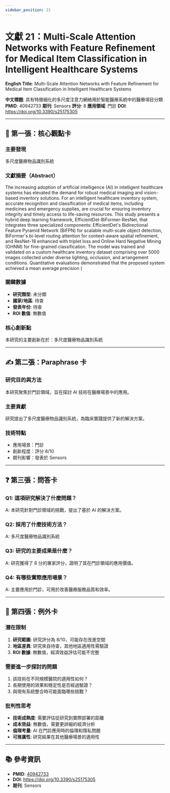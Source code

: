 ```yaml
---
sidebar_position: 21
---
```


# 文獻 21：Multi-Scale Attention Networks with Feature Refinement for Medical Item Classification in Intelligent Healthcare Systems

**English Title**: Multi-Scale Attention Networks with Feature Refinement for Medical Item Classification in Intelligent Healthcare Systems

**中文標題**: 具有特徵細化的多尺度注意力網絡用於智能醫療系統中的醫療項目分類
**PMID**: 40942733
**期刊**: Sensors
**評分**: 8
**應用領域**: 門診
**DOI**: https://doi.org/10.3390/s25175305

---

## 📌 第一張：核心觀點卡

### 主要發現
多尺度醫療物品識別系統

### 文獻摘要（Abstract）
The increasing adoption of artificial intelligence (AI) in intelligent healthcare systems has elevated the demand for robust medical imaging and vision-based inventory solutions. For an intelligent healthcare inventory system, accurate recognition and classification of medical items, including medicines and emergency supplies, are crucial for ensuring inventory integrity and timely access to life-saving resources. This study presents a hybrid deep learning framework, EfficientDet-BiFormer-ResNet, that integrates three specialized components: EfficientDet's Bidirectional Feature Pyramid Network (BiFPN) for scalable multi-scale object detection, BiFormer's bi-level routing attention for context-aware spatial refinement, and ResNet-18 enhanced with triplet loss and Online Hard Negative Mining (OHNM) for fine-grained classification. The model was trained and validated on a custom healthcare inventory dataset comprising over 5000 images collected under diverse lighting, occlusion, and arrangement conditions. Quantitative evaluations demonstrated that the proposed system achieved a mean average precision (

### 關鍵數據
- **研究類型**: 未分類
- **國家/地區**: 待查
- **發表年份**: 待查
- **ROI 數值**: 無數值

### 核心創新點
本研究的主要創新在於：多尺度醫療物品識別系統

---

## ✍️ 第二張：Paraphrase 卡

### 研究目的與方法
本研究聚焦於門診領域，旨在探討 AI 技術在醫療場景中的應用。

### 主要貢獻
研究提出了多尺度醫療物品識別系統，為臨床實踐提供了新的解決方案。

### 技術特點
- 應用場景：門診
- 創新程度：評分 8/10
- 期刊影響：發表於 Sensors

---

## ❓ 第三張：問答卡

### Q1: 這項研究解決了什麼問題？
A: 本研究針對門診領域的挑戰，提出了基於 AI 的解決方案。

### Q2: 採用了什麼技術方法？
A: 多尺度醫療物品識別系統

### Q3: 研究的主要成果是什麼？
A: 研究獲得了 8 分的專家評分，證明了其在門診領域的應用價值。

### Q4: 有哪些實際應用場景？
A: 主要應用於門診，可用於改善醫療服務品質和效率。

---

## 🤔 第四張：例外卡

### 潛在限制
1. **研究範圍**: 研究評分為 8/10，可能存在改進空間
2. **地區差異**: 研究來自待查，其他地區適用性需驗證
3. **ROI 數據**: 無數值，經濟效益評估可能不完整

### 需要進一步探討的問題
1. 該技術在不同規模醫院的適用性如何？
2. 長期使用的效果和穩定性是否經過驗證？
3. 與現有系統整合時可能面臨哪些挑戰？

### 批判性思考
- **技術成熟度**: 需要評估從研究到實際部署的距離
- **成本效益**: 無數值，需要更詳細的經濟分析
- **倫理考量**: AI 在門診應用時的倫理和隱私問題
- **可推廣性**: 研究結果在其他醫療場景的適用性

---

## 📚 參考資訊
- **PMID**: [40942733](https://pubmed.ncbi.nlm.nih.gov/40942733/)
- **DOI**: https://doi.org/10.3390/s25175305
- **期刊**: Sensors
